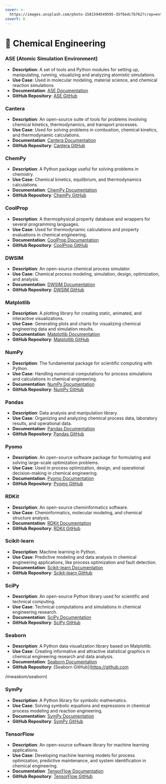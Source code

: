 ```yaml
---
cover: >-
  https://images.unsplash.com/photo-1581594549595-35f6edc7b762?crop=entropy&cs=srgb&fm=jpg&ixid=M3wxOTcwMjR8MHwxfHNlYXJjaHwzfHxDaGVtaWNhbCUyMEVuZ2luZWVyaW5nfGVufDB8fHx8MTcwNjYyOTI5OXww&ixlib=rb-4.0.3&q=85
coverY: 0
---
```


# 🧪 Chemical Engineering

### ASE (Atomic Simulation Environment)

* **Description**: A set of tools and Python modules for setting up, manipulating, running, visualizing and analyzing atomistic simulations.
* **Use Case**: Used in molecular modeling, material science, and chemical reaction simulations.
* **Documentation**: [ASE Documentation](https://wiki.fysik.dtu.dk/ase/)
* **GitHub Repository**: [ASE GitHub](https://github.com/aiidateam/ase)

### Cantera

* **Description**: An open-source suite of tools for problems involving chemical kinetics, thermodynamics, and transport processes.
* **Use Case**: Used for solving problems in combustion, chemical kinetics, and thermodynamic calculations.
* **Documentation**: [Cantera Documentation](https://cantera.org/)
* **GitHub Repository**: [Cantera GitHub](https://github.com/Cantera/cantera)

### ChemPy

* **Description**: A Python package useful for solving problems in chemistry.
* **Use Case**: Chemical kinetics, equilibrium, and thermodynamics calculations.
* **Documentation**: [ChemPy Documentation](https://github.com/bjodah/chempy)
* **GitHub Repository**: [ChemPy GitHub](https://github.com/bjodah/chempy)

### CoolProp

* **Description**: A thermophysical property database and wrappers for several programming languages.
* **Use Case**: Used for thermodynamic calculations and property evaluations in chemical engineering.
* **Documentation**: [CoolProp Documentation](http://www.coolprop.org/)
* **GitHub Repository**: [CoolProp GitHub](https://github.com/CoolProp/CoolProp)

### DWSIM

* **Description**: An open-source chemical process simulator.
* **Use Case**: Chemical process modeling, simulation, design, optimization, and analysis.
* **Documentation**: [DWSIM Documentation](https://dwsim.inforside.com.br/)
* **GitHub Repository**: [DWSIM GitHub](https://github.com/DanWBR/dwsim6)

### Matplotlib

* **Description**: A plotting library for creating static, animated, and interactive visualizations.
* **Use Case**: Generating plots and charts for visualizing chemical engineering data and simulation results.
* **Documentation**: [Matplotlib Documentation](https://matplotlib.org/)
* **GitHub Repository**: [Matplotlib GitHub](https://github.com/matplotlib/matplotlib)

### NumPy

* **Description**: The fundamental package for scientific computing with Python.
* **Use Case**: Handling numerical computations for process simulations and calculations in chemical engineering.
* **Documentation**: [NumPy Documentation](https://numpy.org/doc/)
* **GitHub Repository**: [NumPy GitHub](https://github.com/numpy/numpy)

### Pandas

* **Description**: Data analysis and manipulation library.
* **Use Case**: Organizing and analyzing chemical process data, laboratory results, and operational data.
* **Documentation**: [Pandas Documentation](https://pandas.pydata.org/)
* **GitHub Repository**: [Pandas GitHub](https://github.com/pandas-dev/pandas)

### Pyomo

* **Description**: An open-source software package for formulating and solving large-scale optimization problems.
* **Use Case**: Used in process optimization, design, and operational decision-making in chemical engineering.
* **Documentation**: [Pyomo Documentation](http://www.pyomo.org/)
* **GitHub Repository**: [Pyomo GitHub](https://github.com/Pyomo/pyomo)

### RDKit

* **Description**: An open-source cheminformatics software.
* **Use Case**: Cheminformatics, molecular modeling, and chemical structure analysis.
* **Documentation**: [RDKit Documentation](https://www.rdkit.org/docs/)
* **GitHub Repository**: [RDKit GitHub](https://github.com/rdkit/rdkit)

### Scikit-learn

* **Description**: Machine learning in Python.
* **Use Case**: Predictive modeling and data analysis in chemical engineering applications, like process optimization and fault detection.
* **Documentation**: [Scikit-learn Documentation](https://scikit-learn.org/stable/)
* **GitHub Repository**: [Scikit-learn GitHub](https://github.com/scikit-learn/scikit-learn)

### SciPy

* **Description**: An open-source Python library used for scientific and technical computing.
* **Use Case**: Technical computations and simulations in chemical engineering research.
* **Documentation**: [SciPy Documentation](https://www.scipy.org/)
* **GitHub Repository**: [SciPy GitHub](https://github.com/scipy/scipy)

### Seaborn

* **Description**: A Python data visualization library based on Matplotlib.
* **Use Case**: Creating informative and attractive statistical graphics in chemical engineering research and data analysis.
* **Documentation**: [Seaborn Documentation](https://seaborn.pydata.org/)
* **GitHub Repository**: \[Seaborn GitHub]\(https://github.com

/mwaskom/seaborn)

### SymPy

* **Description**: A Python library for symbolic mathematics.
* **Use Case**: Solving symbolic equations and expressions in chemical process modeling and reaction engineering.
* **Documentation**: [SymPy Documentation](https://www.sympy.org/en/index.html)
* **GitHub Repository**: [SymPy GitHub](https://github.com/sympy/sympy)

### TensorFlow

* **Description**: An open-source software library for machine learning applications.
* **Use Case**: Developing machine learning models for process optimization, predictive maintenance, and system identification in chemical engineering.
* **Documentation**: [TensorFlow Documentation](https://www.tensorflow.org/overview)
* **GitHub Repository**: [TensorFlow GitHub](https://github.com/tensorflow/tensorflow)

